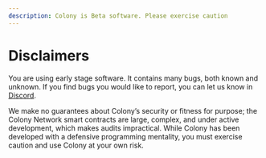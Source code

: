 ```yaml
---
description: Colony is Beta software. Please exercise caution
---
```


# Disclaimers

You are using early stage software. It contains many bugs, both known and unknown. If you find bugs you would like to report, you can let us know in [Discord](https://discord.gg/feVZWwysqM).

We make no guarantees about Colony’s security or fitness for purpose; the Colony Network smart contracts are large, complex, and under active development, which makes audits impractical. While Colony has been developed with a defensive programming mentality, you must exercise caution and use Colony at your own risk.
